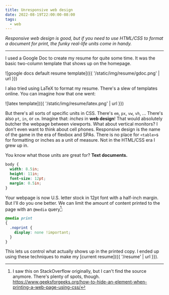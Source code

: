 ```yaml
---
title: Unresponsive web design
date: 2022-08-19T22:00:00-08:00
tags:
  - web
---
```


*Responsive web design is good, but if you need to use HTML/CSS to format a document for print, the funky real-life units come in handy.*

***

I used a Google Doc to create my resume for quite some time. It was the basic two-column template that shows up on the homepage.

![google docs default resume template]({{ '/static/img/resume/gdoc.png' | url }})

I also tried using LaTeX to format my resume. There's a slew of templates online. You can imagine how that one went:

![latex template]({{ '/static/img/resume/latex.png' | url }})

But there's all sorts of specific units in CSS. There's `em`, `px`, `vw`, `vh`, ... There's also `pt`, `in`, or `cm`. Imagine that: *inches* in **web design**! That would absolutely butcher the webpage between viewports. What about vertical monitors? I don't even want to think about cell phones. Responsive design is the name of the game in the era of flexbox and SPAs. There is no place for `<table>`s for formatting or inches as a unit of measure. Not in the HTML/CSS era I grew up in.

You know what those units are great for? **Text documents.**

```css
body {
  width: 8.5in;
  height: 11in;
  font-size: 12pt;
  margin: 0.5in;
}
```

Your webpage is now U.S. letter stock in 12pt font with a half-inch margin. But I'll do you one better. We can limit the amount of content printed to the page with an `@media` query[^1]:

```css
@media print
{
  .noprint {
    display: none !important;
  }
}
```

This lets us control what actually shows up in the printed copy. I ended up using these techniques to make my [current resume]({{ '/resume' | url }}).

[^1]: I saw this on StackOverflow originally, but I can't find the source anymore. There's plenty of spots, though. <https://www.geeksforgeeks.org/how-to-hide-an-element-when-printing-a-web-page-using-css/>
